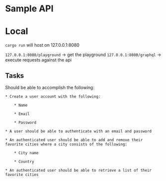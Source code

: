 
# Sample API

# Local 
`cargo run` will host on 127.0.0.1:8080

`127.0.0.1:8080/playground` -> get the playground
`127.0.0.1:8080/graphql` -> execute requests against the api

## Tasks
Should be able to accomplish the following:

    * Create a user account with the following:
    
        * Name
        
        * Email
        
        * Password
        
    * A user should be able to authenticate with an email and password
        
    * An authenticated user should be able to add and remove their favorite cities where a city consists of the following:
    
        * City name
        
        * Country
        
    * An authenticated user should be able to retrieve a list of their favorite cities
